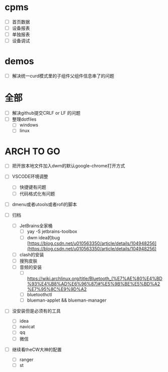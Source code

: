 # cpms
  - [ ] 首页数据
  - [ ] 设备报表
  - [ ] 单独报表
  - [ ] 设备调试

# demos
  - [ ] 解决统一curd模式里的子组件父组件信息串了的问题

# 全部
  - [ ] 解决github提交CRLF or LF 的问题
  - [ ] 整理dotfiles
    - [ ] windows
    - [ ] linux

# ARCH TO GO
  - [ ] 把开放本地文件加入dwm的默认google-chrome打开方式
  - [ ] VSCODE环境调整
    - [ ] 快捷键有问题
    - [ ] 代码格式化有问题

  - [ ] dmenu或者utools或者rofi的脚本

  - [ ] 归档
    - [ ] JetBrains全家桶
      - [ ] yay -S jetbrains-toolbox
      - [ ] dwm idea的bug [https://blog.csdn.net/u010563350/article/details/104948256](https://blog.csdn.net/u010563350/article/details/104948256)
    - [ ] clash的安装
    - [ ] 搜狗皮肤
    - [ ] 音频的安装
      - [ ] https://wiki.archlinux.org/title/Bluetooth_(%E7%AE%80%E4%BD%93%E4%B8%AD%E6%96%87)#%E5%9B%BE%E5%BD%A2%E7%95%8C%E9%9D%A2
      - [ ] bluetoothctl
      - [ ] blueman-applet && blueman-manager

  - [ ] 没安装但是必须有的工具
    - [ ] idea
    - [ ] navicat
    - [ ] qq
    - [ ] 微信
  - [ ] 继续看theCW大神的配置
    - [ ] ranger
    - [ ] st